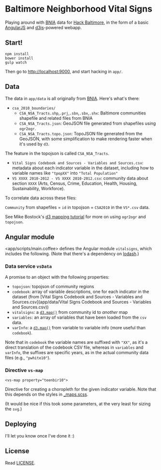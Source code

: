 # Baltimore Neighborhood Vital Signs

Playing around with [BNIA][1] data for [Hack Baltimore][2], in the form of a
basic [AngularJS][4] and [d3js][5]-powered webapp.

[1]:[http://bniajfi.org/vital_signs/data_downloads/]
[2]:[http://hackbaltimore.org/events/hack-for-change-baltimore/]
[4]:[http://angularjs.org]
[5]:[http://d3js.org]

## Start!

    npm install
    bower install
    gulp watch

Then go to <http://localhost:9000>, and start hacking in `app/`.

## Data

The data in `app/data` is all originally from [BNIA][1]. Here's what's there:

- `csa_2010_boundaries/`
  - `CSA_NSA_Tracts.shp`,`.prj`,`.sbn`,`.sbx`,`.shx`: Baltimore communities shapefile and related files from BNIA
  - `CSA_NSA_Tracts.json`: GeoJSON file generated from shapefiles using `ogr2ogr`.
  - `CSA_NSA_Tracts.topo.json`: TopoJSON file generated from the GeoJSON, with some simplification to make rendering faster when it's used by `d3`.

The feature in the topojson is called `CSA_NSA_Tracts`.

- `Vital Signs Codebook and Sources - Variables and Sources.csv`: metadata about each indicator variable in the dataset, including how to variable names like `"tpopXX"` into `"Total Population"`
- `VS XXXX 2010-2012 - VS XXXX 2010-2012.csv`: community data about section `XXXX` (Arts, Census, Crime, Education, Health, Housing, Sustainability, Workforce).

To correlate data across these files:

`Community` from shapefiles = `id` in topojson = `CSA2010` in the `VS*.csv` data.

See Mike Bostock's [d3 mapping tutorial][3] for more on using `ogr2ogr` and `topojson`.

[3]:[http://bost.ocks.org/mike/map/]

## Angular module

<app/scripts/main.coffee> defines the Angular module `vitalsigns`, which includes the following.
(Note that there's a dependency on [lodash][6].)

[6]:[http://lodash.com]

### Data service `vsData`

A promise to an object with the following properties:

- `topojson`: topojson of community regions
- `codebook`: array of variable descriptions, one for each indicator in the dataset (from [Vital Signs Codebook and Sources - Variables and Sources.csv](app/data/Vital Signs Codebook and Sources - Variables and Sources.csv))
- `vitalsigns`: a [`d3.map()`][7] from community id to _another_ map
- `variables`: an array of variables that have been loaded from the `csv` data.
- `varInfo`: a [`d3.map()`][7] from variable to variable info (more useful than `codebook`).

Note that in `codebook` the variable names are suffixed with `"XX"`, as it's a direct
translation of the codebook CSV file, whereas in `variables` and `varInfo`, the suffixes are
specific years, as in the actual community data files (e.g., `"pwhite10"`).

### Directive `vs-map`

    <vs-map property="teenbir10">

Directive for creating a choropleth for the given indicator variable. Note that this depends on the styles in [_maps.scss](app/styles/_maps.scss).

(It would be nice if this took some parameters, at the very least for
sizing the `svg`.)


[7]: [https://github.com/mbostock/d3/wiki/Arrays#maps]



## Deploying

I'll let you know once I've done it :)

## License

Read [LICENSE](LICENSE).
